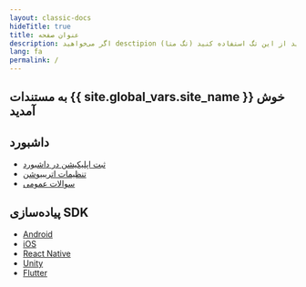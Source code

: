 ```yaml
---
layout: classic-docs
hideTitle: true
title: عنوان صفحه
description: اگر می‌خواهید desctipion (تگ متا) صفحه را تغییر دهید از این تگ استفاده کنید
lang: fa
permalink: /
---
```


<h2>به مستندات {{ site.global_vars.site_name }} خوش آمدید</h2>

<div class="row">
  <div class="col-12 col-sm-6">
<div class="home-card">
  <h2>داشبورد</h2>
  <ul>
  <li><a href="{{ site.baseurl }}/faq/setup-app/">ثبت اپلیکیشن در داشبورد</a></li>
  <li><a href="{{ site.baseurl }}/faq/attribution-settings/">تنظیمات اتریبیوشن</a></li>
  <li><a href="{{ site.baseurl }}/faq/general-questions/">سوالات عمومی</a></li>
  </ul>
</div>
  </div>
  <div class="col-12 col-sm-6">
<div class="home-card">
  <h2>پیاده‌سازی SDK</h2>
  <ul>
  <li><a href="{{ site.baseurl }}/sdk/android/">Android</a></li>
  <li><a href="{{ site.baseurl }}/sdk/ios/">iOS</a></li>
  <li><a href="{{ site.baseurl }}/sdk/react-native/">React Native</a></li>
  <li><a href="{{ site.baseurl }}/sdk/unity/">Unity</a></li>
  <li><a href="{{ site.baseurl }}/sdk/flutter/">Flutter</a></li>
  </ul>
</div>
  </div>
</div>
